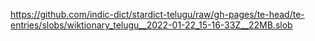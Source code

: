 https://github.com/indic-dict/stardict-telugu/raw/gh-pages/te-head/te-entries/slobs/wiktionary_telugu__2022-01-22_15-16-33Z__22MB.slob  
